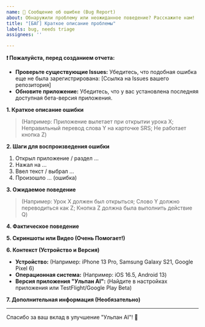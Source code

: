```yaml
---
name: 🐞 Сообщение об ошибке (Bug Report)
about: Обнаружили проблему или неожиданное поведение? Расскажите нам!
title: "[БАГ] Краткое описание проблемы"
labels: bug, needs triage
assignees: ''

---
```


**❗️ Пожалуйста, перед созданием отчета:**
*   **Проверьте существующие Issues:** Убедитесь, что подобная ошибка еще не была зарегистрирована: [Ссылка на Issues вашего репозитория]
*   **Обновите приложение:** Убедитесь, что у вас установлена последняя доступная бета-версия приложения.

**1. Краткое описание ошибки**
<!-- Опишите проблему одним-двумя предложениями. Что пошло не так? -->
> (Например: Приложение вылетает при открытии урока X; Неправильный перевод слова Y на карточке SRS; Не работает кнопка Z)

**2. Шаги для воспроизведения ошибки**
<!-- Пожалуйста, опишите максимально подробно, шаг за шагом, как нам воспроизвести эту ошибку. -->
1.  Открыл приложение / раздел ...
2.  Нажал на ...
3.  Ввел текст / выбрал ...
4.  Произошло ... (ошибка)

**3. Ожидаемое поведение**
<!-- Что должно было произойти, если бы ошибки не было? -->
> (Например: Урок X должен был открыться; Слово Y должно переводиться как Z; Кнопка Z должна была выполнить действие Q)

**4. Фактическое поведение**
<!-- Что произошло на самом деле? (можно повторить краткое описание) -->
>

**5. Скриншоты или Видео (Очень Помогает!)**
<!-- Если возможно, приложите скриншот(ы) или короткое видео, демонстрирующее ошибку. Вы можете перетащить файлы прямо в это поле. -->

**6. Контекст (Устройство и Версия)**
<!-- Эта информация критически важна для диагностики! -->
*   **Устройство:** (Например: iPhone 13 Pro, Samsung Galaxy S21, Google Pixel 6)
*   **Операционная система:** (Например: iOS 16.5, Android 13)
*   **Версия приложения "Ульпан AI":** (Найдите в настройках приложения или TestFlight/Google Play Beta)

**7. Дополнительная информация (Необязательно)**
<!-- Есть ли еще что-то, что может помочь нам понять проблему? (Например: Ошибка возникает только при плохом интернете; Проблема появилась после обновления; В логах видно...) -->
>

---
Спасибо за ваш вклад в улучшение "Ульпан AI"! 🙏
